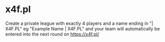 # x4f.pl



Create a private league with exactly 4 players and a name ending in "| X4F.PL" eg "Example Name | X4F.PL" and your team will automatically be entered into the next round on https://x4f.pl/
